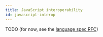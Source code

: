 ```yaml
---
title: JavaScript interoperability
id: javascript-interop
---
```


TODO (for now, see the [language spec RFC](docs/docs/999-contributorsibutors/999-rfcs/2023-06-12-language-spec.md))

